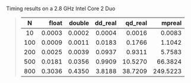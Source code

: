 Timing results on a 2.8 GHz Intel Core 2 Duo

> |        N |    float |   double |  dd_real |  qd_real |   mpreal |
> |:--------:| --------:| --------:| --------:| --------:| --------:|
> |       10 |   0.0003 |   0.0002 |   0.0004 |   0.0016 |   0.0083 |
> |      100 |   0.0009 |   0.0011 |   0.0183 |   0.1766 |   1.1042 |
> |      200 |   0.0025 |   0.0039 |   0.0937 |   0.9311 |   5.7583 |
> |      500 |   0.0181 |   0.0356 |   0.9909 |  10.5270 |  66.3824 |
> |      800 |   0.3036 |   0.4350 |   3.8188 |  38.7209 | 249.5223 |
